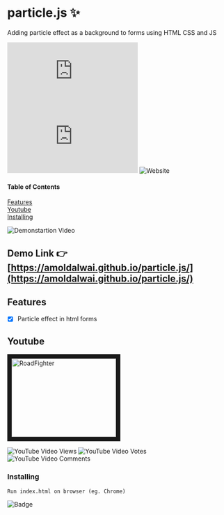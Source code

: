 
# particle.js    :sparkles:

Adding particle effect as a background to forms using HTML CSS and JS 


![GitHub top language](https://img.shields.io/github/languages/top/amoldalwai/particle.js?style=plastic)
![GitHub code size in bytes](https://img.shields.io/github/languages/code-size/amoldalwai/particle.js?style=plastic)
![Website](https://img.shields.io/website?style=plastic&url=https%3A%2F%2Famoldalwai.github.io%2Fparticle.js%2F)

#### Table of Contents  
[Features](#Features)  
[Youtube](#Youtube)\
[Installing](#Installing)


![Demonstartion Video](https://j.gifs.com/4QOgXJ.gif)


## Demo Link :point_right: [https://amoldalwai.github.io/particle.js/](https://amoldalwai.github.io/particle.js/)


## Features 

- [x] Particle effect in html forms


## Youtube

<a href="http://www.youtube.com/watch?feature=player_embedded&v=Sd275rAxGTE
" target="_blank"><img src="http://img.youtube.com/vi/Sd275rAxGTE/0.jpg" 
alt="RoadFighter " width="240" height="180" border="10" /></a>

![YouTube Video Views](https://img.shields.io/youtube/views/Sd275rAxGTE?style=plastic)
![YouTube Video Votes](https://img.shields.io/youtube/likes/Sd275rAxGTE?style=social&withDislikes)
![YouTube Video Comments](https://img.shields.io/youtube/comments/Sd275rAxGTE?style=social)


### Installing

```
Run index.html on browser (eg. Chrome)
```

![Badge](https://img.shields.io/badge/Made%20by-Amol%20Dalwai-red?style=for-the-badge)


